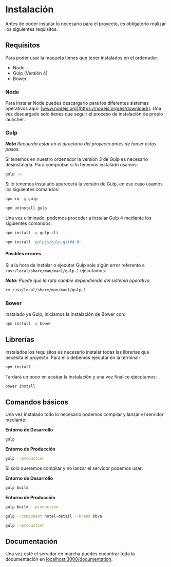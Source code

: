 # Instalación

Antes de poder instalar lo necesario para el proyecto, es obligatorio realizar los siguientes requisitos.

## Requisitos

Para poder usar la maqueta tienes que tener instalados en el ordenador:

- Node
- Gulp (Versión 4)
- Bower

### Node

Para instalar Node puedes descargarlo para los diferentes sistemas operativos aquí: [www.nodejs.org](https://nodejs.org/es/download/). Una vez descargado solo tienes que seguir el proceso de instalación de propio launcher.

### Gulp

***Nota*** *Recuerda estar en el directorio del proyecto antes de hacer estos pasos.*

Si tenemos en nuestro ordenador la versión 3 de Gulp es necesario desinstalarla. Para comprobar si lo tenemos instalado usamos:

```bash
gulp -v
```

Si lo tenemos instalado aparecerá la versión de Gulp, en ese caso usamos los siguientes comandos:

```bash
npm rm -g gulp
```
```bash
npm uninstall gulp
```

Una vez eliminado, podemos proceder a instalar Gulp 4 mediante los siguientes comandos:

```bash
npm install -g gulp-cli
```
```bash
npm install 'gulpjs/gulp.git#4.0'
```

#### Posibles errores

Si a la hora de instalar o ejecutar Gulp sale algún error referente a `/usr/local/share/man/man1/gulp.1` ejecutamos:

***Nota:*** *Puede que la ruta cambie dependiendo del sistema operativo.*

```bash
rm /usr/local/share/man/man1/gulp.1
```

### Bower

Instalado ya Gulp, iniciamos la instalación de Bower con:

```bash
npm install -g bower
```

## Librerías

Instalados los requisitos es necesario instalar todas las librerías que necesita el proyecto. Para ello debemos ejecutar en la terminal:

```bash
npm install
```

Tardará un poco en acabar la instalación y una vez finalice ejecutamos:

```bash
bower install
```

## Comandos básicos

Una vez instalado todo lo necesario podemos compilar y lanzar el servidor mediante:

**Entorno de Desarrollo**

```bash
gulp
```

**Entorno de Producción**

```bash
gulp --production
```

Si solo queremos compilar y no lanzar el servidor podemos usar:

**Entorno de Desarrollo**

```bash
gulp build
```

**Entorno de Producción**

```bash
gulp build --production
```
```bash
gulp --component hotel-detail --brand bbva
```
```bash
gulp --production
```


## Documentación

Una vez esté el servidor en marcha puedes encontrar toda la documentación en [localhost:3000/documentation](localhost:3000/documentation/index.html).